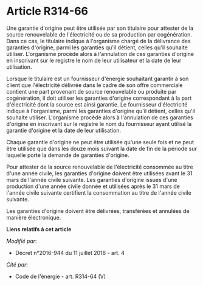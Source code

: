 # Article R314-66

Une garantie d'origine peut être utilisée par son titulaire pour attester de la source renouvelable de l'électricité ou de sa
production par cogénération. Dans ce cas, le titulaire indique à l'organisme chargé de la délivrance des garanties d'origine,
parmi les garanties qu'il détient, celles qu'il souhaite utiliser. L'organisme procède alors à l'annulation de ces garanties
d'origine en inscrivant sur le registre le nom de leur utilisateur et la date de leur utilisation.

Lorsque le titulaire est un fournisseur d'énergie souhaitant garantir à son client que l'électricité délivrée dans le cadre
de son offre commerciale contient une part provenant de source renouvelable ou produite par cogénération, il doit utiliser
les garanties d'origine correspondant à la part d'électricité dont la source est ainsi garantie. Le fournisseur d'électricité
indique à l'organisme, parmi les garanties d'origine qu'il détient, celles qu'il souhaite utiliser. L'organisme procède alors
à l'annulation de ces garanties d'origine en inscrivant sur le registre le nom du fournisseur ayant utilisé la garantie
d'origine et la date de leur utilisation.

Chaque garantie d'origine ne peut être utilisée qu'une seule fois et ne peut être utilisée que dans les douze mois suivant la
date de fin de la période sur laquelle porte la demande de garanties d'origine.

Pour attester de la source renouvelable de l'électricité consommée au titre d'une année civile, les garanties d'origine
doivent être utilisées avant le 31 mars de l'année civile suivante. Les garanties d'origine issues d'une production d'une
année civile donnée et utilisées après le 31 mars de l'année civile suivante certifient la consommation au titre de l'année
civile suivante. 

Les garanties d'origine doivent être délivrées, transférées et annulées de manière électronique.

**Liens relatifs à cet article**

_Modifié par_:

  - Décret n°2016-944 du 11 juillet 2016 - art. 4

_Cité par_:

  - Code de l'énergie - art. R314-64 (V)
